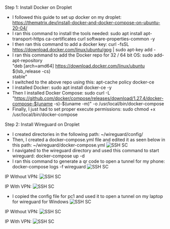 Step 1: Install Docker on Droplet
  - I followed this guide to set up docker on my droplet: https://thematrix.dev/install-docker-and-docker-compose-on-ubuntu-20-04/
  - I ran this command to install the tools needed: sudo apt install apt-transport-https ca-certificates curl software-properties-common -y
  - I then ran this command to add a docker key: curl -fsSL https://download.docker.com/linux/ubuntu/gpg | sudo apt-key add -
  - I ran this command to add the Docker repo for 32 / 64 bit OS: sudo add-apt-repository \
   "deb [arch=amd64] https://download.docker.com/linux/ubuntu \
   $(lsb_release -cs) \
   stable"
   - I switched to the above repo using this: apt-cache policy docker-ce
   - I installed Docker: sudo apt install docker-ce -y
   - Then I installed Docker Compose: sudo curl -L "https://github.com/docker/compose/releases/download/1.27.4/docker-compose-$(uname -s)-$(uname -m)" -o     /usr/local/bin/docker-compose
   - Finally, I just had to set proper execute permissions: sudo chmod +x /usr/local/bin/docker-compose

Step 2: Install Wireguard on Droplet
   - I created directories in the following path: ~/wireguard/config/
   - Then, I created a docker-compose.yml file and edited it as seen below in this path: ~/wireguard/docker-compose.yml
   ![SSH SC](docs/assets/docker_compose_yml.JPG)
   - I navigated to the wireguard directory and used this command to start wireguard: docker-compose up -d
   - I ran this command to generate a qr code to open a tunnel for my phone: docker-compose logs -f wireguard
   ![SSH SC](docs/assets/PHONE.png)
  
  IP Without VPN: 
   ![SSH SC](docs/assets/phone_ip1.png)
   
   IP With VPN:
   ![SSH SC](docs/assets/phone_ip2.png)
   
   - I copied the config file for pc1 and used it to open a tunnel on my  laptop for wireguard for Windows
  ![SSH SC](docs/assets/WIN_CONF_ACTIVE.JPG)
  
  IP Without VPN: 
   ![SSH SC](docs/assets/ip1.JPG)
   
   IP With VPN:
   ![SSH SC](docs/assets/vpn_ip.JPG)
